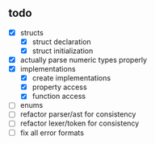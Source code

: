## todo
- [x] structs
    - [x] struct declaration
    - [x] struct initialization
- [x] actually parse numeric types properly
- [x] implementations
    - [x] create implementations
    - [x] property access
    - [x] function access
- [ ] enums
- [ ] refactor parser/ast for consistency
- [ ] refactor lexer/token for consistency
- [ ] fix all error formats